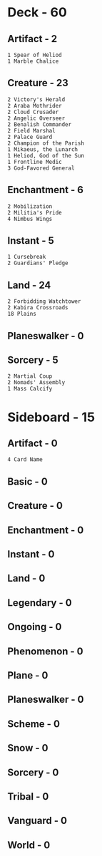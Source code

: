 # Deck - 60
## Artifact - 2
	1 Spear of Heliod
	1 Marble Chalice
## Creature - 23
	2 Victory's Herald
	2 Araba Mothrider
	2 Cloud Crusader
	2 Angelic Overseer
	2 Benalish Commander
	2 Field Marshal
	2 Palace Guard
	2 Champion of the Parish
	1 Mikaeus, the Lunarch
	1 Heliod, God of the Sun
	1 Frontline Medic
	3 God-Favored General
## Enchantment - 6
	2 Mobilization
	2 Militia's Pride
	4 Nimbus Wings
## Instant - 5
	1 Cursebreak
	2 Guardians' Pledge
## Land - 24
	2 Forbidding Watchtower
	2 Kabira Crossroads
	18 Plains
## Planeswalker - 0
## Sorcery - 5
	2 Martial Coup
	2 Nomads' Assembly
	1 Mass Calcify
	
# Sideboard - 15
## Artifact - 0
    4 Card Name
## Basic - 0
## Creature - 0
## Enchantment - 0
## Instant - 0
## Land - 0
## Legendary - 0
## Ongoing - 0
## Phenomenon - 0
## Plane - 0
## Planeswalker - 0
## Scheme - 0
## Snow - 0
## Sorcery - 0
## Tribal - 0
## Vanguard - 0
## World - 0
